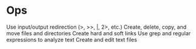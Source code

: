 # Ops

Use input/output redirection (>, >>, |, 2>, etc.)
Create, delete, copy, and move files and directories
Create hard and soft links
Use grep and regular expressions to analyze text
Create and edit text files
